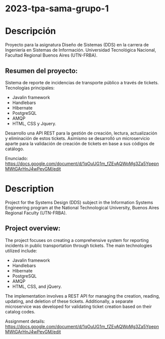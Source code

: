 # 2023-tpa-sama-grupo-1

# Descripción 
Proyecto para la asignatura Diseño de Sistemas (DDS) en la carrera de Ingeniería en Sistemas de Información. Universidad Tecnológica Nacional, Facultad Regional Buenos Aires (UTN-FRBA).

## Resumen del proyecto: 
Sistema de reporte de incidencias de transporte público a través de tickets. 
Tecnologías principales: 
- Javalin framework
- Handlebars
- Hibernate
- PostgreSQL
- AMQP
- HTML, CSS y Jquery.

Desarrollo una API REST para la gestión de creación, lectura, actualización y eliminación de estos tickets. Asimismo se desarrolló un microservicio aparte para la validación de creación de tickets en base a sus códigos de catálogo.

Enunciado: https://docs.google.com/document/d/1qOuUG1m_fZEvAQWpMg3Za5YpepnMWtGArHnJ4wPevGM/edit

# Description
Project for the Systems Design (DDS) subject in the Information Systems Engineering program at the National Technological University, Buenos Aires Regional Faculty (UTN-FRBA).

## Project overview:
The project focuses on creating a comprehensive system for reporting incidents in public transportation through tickets. 
The main technologies utilized include:
- Javalin framework
- Handlebars
- Hibernate
- PostgreSQL
- AMQP
- HTML, CSS, and jQuery.

The implementation involves a REST API for managing the creation, reading, updating, and deletion of these tickets. Additionally, a separate microservice was developed for validating ticket creation based on their catalog codes.

Assignment details: https://docs.google.com/document/d/1qOuUG1m_fZEvAQWpMg3Za5YpepnMWtGArHnJ4wPevGM/edit
